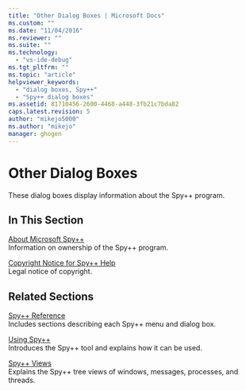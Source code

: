 ```yaml
---
title: "Other Dialog Boxes | Microsoft Docs"
ms.custom: ""
ms.date: "11/04/2016"
ms.reviewer: ""
ms.suite: ""
ms.technology: 
  - "vs-ide-debug"
ms.tgt_pltfrm: ""
ms.topic: "article"
helpviewer_keywords: 
  - "dialog boxes, Spy++"
  - "Spy++ dialog boxes"
ms.assetid: 81710456-2600-4468-a448-3fb21c7bda82
caps.latest.revision: 5
author: "mikejo5000"
ms.author: "mikejo"
manager: ghogen
---
```

# Other Dialog Boxes
These dialog boxes display information about the Spy++ program.  
  
## In This Section  
 [About Microsoft Spy++](../debugger/about-microsoft-spy-increment.md)  
 Information on ownership of the Spy++ program.  
  
 [Copyright Notice for Spy++ Help](../debugger/copyright-notice-for-spy-increment-help.md)  
 Legal notice of copyright.  
  
## Related Sections  
 [Spy++ Reference](../debugger/spy-increment-reference.md)  
 Includes sections describing each Spy++ menu and dialog box.  
  
 [Using Spy++](../debugger/using-spy-increment.md)  
 Introduces the Spy++ tool and explains how it can be used.  
  
 [Spy++ Views](../debugger/spy-increment-views.md)  
 Explains the Spy++ tree views of windows, messages, processes, and threads.